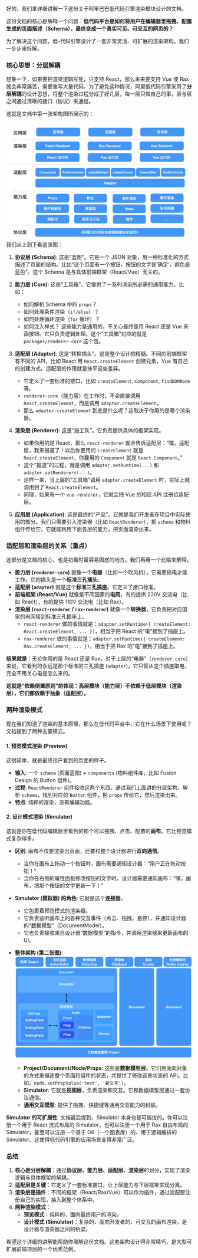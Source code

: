好的，我们来详细讲解一下这份关于阿里巴巴低代码引擎渲染模块设计的文档。

这份文档的核心是解释一个问题：**低代码平台是如何将用户在编辑器里拖拽、配置生成的页面描述（Schema），最终变成一个真实可见、可交互的网页的？**

为了解决这个问题，低-代码引擎设计了一套非常灵活、可扩展的渲染架构。我们一步步来拆解。

### 核心思想：分层解耦

想象一下，如果要把渲染逻辑写死，只支持 React，那么未来要支持 Vue 或 Rax 就会非常痛苦，需要重写大量代码。为了避免这种情况，阿里低代码引擎采用了**分层解耦**的设计思想，将整个渲染过程分成了好几层，每一层只做自己的事，层与层之间通过清晰的接口（协议）来通信。

这就是文档中第一张架构图所展示的：

![渲染框架原理整体架构](image-17.png)
我们从上到下看这张图：

1.  **协议层 (Schema)**: 这是“蓝图”。它是一个 JSON 对象，用一种标准化的方式描述了页面的结构。比如“这个页面有一个按钮，按钮的文字是‘确定’，颜色是蓝色”。这个 Schema 是与具体前端框架（React/Vue）无关的。

2.  **能力层 (Core)**: 这是“工具箱”。它提供了一系列渲染所必需的通用能力，比如：

    - 如何解析 Schema 中的 `props`？
    - 如何处理条件渲染（`if/else`）？
    - 如何处理循环渲染（`for` 循环）？
    - 如何注入样式？
      这些能力是通用的，不关心最终是用 React 还是 Vue 来画按钮。它只负责逻辑处理。这个“工具箱”对应的就是 `packages/renderer-core` 这个包。

3.  **适配层 (Adapter)**: 这是“转换插头”。这是整个设计的精髓。不同的前端框架有不同的 API，比如 React 用 `React.createElement` 创建元素，Vue 有自己的创建方式。适配层的作用就是抹平这些差异。

    - 它定义了一套标准的接口，比如 `createElement`, `Component`, `findDOMNode` 等。
    - `renderer-core`（能力层）在工作时，不会直接调用 `React.createElement`，而是调用 `adapter.createElement`。
    - 那么 `adapter.createElement` 到底是什么呢？这取决于你用的是哪个渲染器。

4.  **渲染层 (Renderer)**: 这是“施工队”。它负责提供具体的框架实现。

    - 如果你用的是 React，那么 `react-renderer` 就会告诉适配层：“嘿，适配层，我来报道了！以后你要用的 `createElement` 就是 `React.createElement`，你要用的 `Component` 就是 `React.Component`。”
    - 这个“报道”的过程，就是调用 `adapter.setRuntime(...)` 和 `adapter.setRenderers(...)`。
    - 这样一来，当上层的“工具箱”调用 `adapter.createElement` 时，实际上就调用到了 `React.createElement`。
    - 同理，如果有一个 `vue-renderer`，它就会把 Vue 的相应 API 注册给适配层。

5.  **应用层 (Application)**: 这是最终的“产品”。它就是我们开发者在项目中实际使用的部分。我们只需要引入渲染器（比如 `ReactRenderer`），把 `schema` 和物料组件传给它，它就能利用下面各层的能力，把页面渲染出来。

### 适配层和渲染层的关系（重点）

这部分是文档的核心，也是初看时最容易困惑的地方。我们再用一个比喻来解释。

- **能力层 (`renderer-core`)** 就像一个**电器**（比如一个吹风机），它需要插电才能工作。它的插头是一个**标准三孔插头**。
- **适配层 (`adapter`)** 就是这个**标准三孔插座**。它定义了接口标准。
- **前端框架 (React/Vue)** 就像是不同国家的**电网**，有的提供 220V 交流电（比如 React），有的提供 110V 交流电（比如 Rax）。
- **渲染层 (`react-renderer` / `rax-renderer`)** 就像一个**转换器**，它负责把对应国家的电网接到标准三孔插座上。
  - `react-renderer` 做的事情就是：`adapter.setRuntime({ createElement: React.createElement, ... })`，相当于把 React 的“电”接到了插座上。
  - `rax-renderer` 做的事情就是：`adapter.setRuntime({ createElement: Rax.createElement, ... })`，相当于把 Rax 的“电”接到了插座上。

**结果就是**：无论你用的是 React 还是 Rax，对于上层的“电器”（`renderer-core`）来说，它看到的永远是那个标准的三孔插座 (`adapter`)，它只管从这个插座取电，完全不用关心电是怎么来的。

**这就是“依赖倒置原则”的体现：高层模块（能力层）不依赖于低层模块（渲染层），它们都依赖于抽象（适配层）。**

### 两种渲染模式

现在我们知道了渲染的基本原理，那么在低代码平台中，它在什么场景下使用呢？文档提到了两种主要模式。

#### 1. 预览模式渲染 (Preview)

这很简单，就是最终用户看到的页面的样子。

- **输入**: 一个 `schema` (页面蓝图) + `components` (物料组件库，比如 Fusion Design 的 Button 组件)。
- **过程**: `ReactRenderer` 组件接收这两个东西，通过我们上面讲的分层架构，解析 `schema`，找到对应的 `Button` 组件，把 `props` 传给它，然后渲染出来。
- **特点**: 纯粹的渲染，没有编辑功能。

#### 2. 设计模式渲染 (Simulator)

这就是你在低代码编辑器里看到的那个可以拖拽、点击、配置的**画布**。它比预览模式复杂得多。

- **区别**: 画布不仅要渲染出页面，还要和整个设计器进行**双向通信**。

  - 当你在画布上拖动一个按钮时，画布需要通知设计器：“用户正在拖动按钮！”
  - 当你在右侧的属性面板修改按钮的文字时，设计器需要通知画布：“嘿，画布，把那个按钮的文字更新一下！”

- **Simulator (模拟器) 的角色**: 它就是这个**连接器**。

  - 它包裹着预览模式的渲染器。
  - 它负责监听画布上的各种交互事件（点击、拖拽、悬停），并通知设计器的“数据模型”（DocumentModel）。
  - 它也负责接收来自设计器“数据模型”的指令，并调用渲染器来更新画布的 UI。

- **整体架构 (第二张图)**:
  ![alt text](image-18.png)
  - **Project/Document/Node/Props**: 这些是**数据模型层**。它们用面向对象的方式来描述整个页面和组件的状态，并提供了修改这些状态的 API。比如，`node.setPropValue('text', '新文字')`。
  - **Simulator**: 它就是**视图层**，负责渲染和交互。它和数据模型层通过一套协议通信。
  - **通用交互模型**: 提供了拖拽、快捷键等通用交互能力的封装。

**Simulator 的可扩展性**: 文档最后提到，Simulator 本身也是可插拔的。你可以注册一个用于 React 流式布局的 Simulator，也可以注册一个用于 Rax 自由布局的 Simulator，甚至可以注册一个基于 G6（一个图表库）的、用于逻辑编排的 Simulator。这使得低代码引擎的应用场景变得非常广泛。

### 总结

1.  **核心是分层解耦**：通过**协议层、能力层、适配层、渲染层**的划分，实现了渲染逻辑与具体框架的解耦。
2.  **适配层是关键**：它定义了一套标准接口，让上层能力与下层框架实现分离。
3.  **渲染层是插件**：不同的框架（React/Rax/Vue）可以作为插件，通过适配层注册自己的实现，接入到整个体系中。
4.  **两种渲染模式**：
    - **预览模式**：纯粹的、面向最终用户的渲染。
    - **设计模式 (Simulator)**：复杂的、面向开发者的、可交互的画布渲染，是设计器与渲染器之间的桥梁。

希望这个详细的讲解能帮助你理解这份文档。这套架构设计得非常精巧，是大型可扩展前端项目的一个优秀范例。
